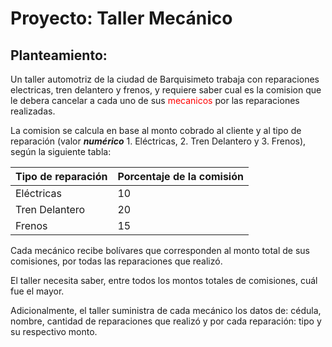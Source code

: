 # Proyecto: Taller Mec&aacute;nico
## Planteamiento:
Un taller automotriz de la ciudad de Barquisimeto trabaja con reparaciones
electricas, tren delantero y frenos, y requiere saber cual es la comision que le
debera cancelar a cada uno de sus <span style="color:red">mecanicos</span> por las reparaciones realizadas.

La comision se calcula en base al monto cobrado al cliente y al tipo de
reparaci&oacute;n (valor ***num&eacute;rico*** 1. El&eacute;ctricas, 2. Tren
Delantero y 3. Frenos), seg&uacute;n la siguiente tabla:

| Tipo de reparación | Porcentaje de la comisión |
|--------------------|---------------------------|
| Eléctricas         | 10                        |
| Tren Delantero     | 20                        |
| Frenos             | 15                        |

Cada mec&aacute;nico recibe bol&iacute;vares que corresponden al monto total de
sus comisiones, por todas las reparaciones que realiz&oacute;. 

El taller necesita saber, entre todos los montos totales de comisiones,
cu&aacute;l fue el mayor.

Adicionalmente, el taller suministra de cada mec&aacute;nico los datos de:
c&eacute;dula, nombre, cantidad de reparaciones que realiz&oacute; y por cada
reparaci&oacute;n: tipo y su respectivo monto.
